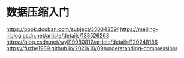 # 数据压缩入门

https://book.douban.com/subject/35034359/
https://meiling-li.blog.csdn.net/article/details/133526263
https://blog.csdn.net/wyll19980812/article/details/120248186
https://fuzhe1989.github.io/2020/10/09/understanding-compression/
